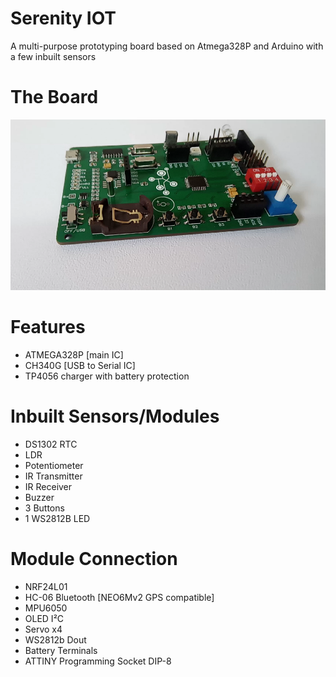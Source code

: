 # Serenity IOT
A multi-purpose prototyping board based on Atmega328P and Arduino with a few inbuilt sensors

# The Board

![Front](hardware/IMG/image_1.png?raw=true "Front")

# Features

- ATMEGA328P [main IC]
- CH340G [USB to Serial IC]
- TP4056 charger with battery protection


# Inbuilt Sensors/Modules

- DS1302 RTC
- LDR
- Potentiometer
- IR Transmitter
- IR Receiver
- Buzzer
- 3 Buttons
- 1 WS2812B LED

# Module Connection

- NRF24L01 
- HC-06 Bluetooth [NEO6Mv2 GPS compatible]
- MPU6050 
- OLED I²C
- Servo x4
- WS2812b Dout
- Battery Terminals
- ATTINY Programming Socket DIP-8
